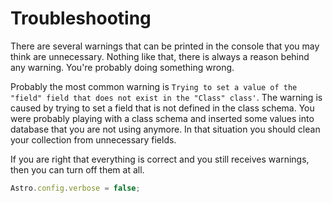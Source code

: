 # Troubleshooting

There are several warnings that can be printed in the console that you may think are unnecessary. Nothing like that, there is always a reason behind any warning. You're probably doing something wrong.

Probably the most common warning is `Trying to set a value of the "field" field that does not exist in the "Class" class'`. The warning is caused by trying to set a field that is not defined in the class schema. You were probably playing with a class schema and inserted some values into database that you are not using anymore. In that situation you should clean your collection from unnecessary fields.

If you are right that everything is correct and you still receives warnings, then you can turn off them at all.

```js
Astro.config.verbose = false;
```
